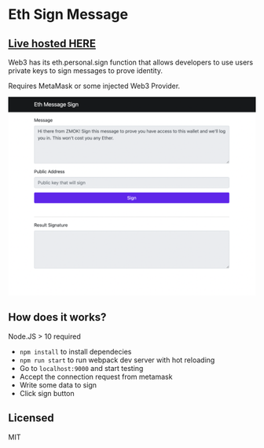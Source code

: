 # Eth Sign Message

## [Live hosted HERE](https://docs.zmok.io/eth-message-sign/dist/index.html)

Web3 has its eth.personal.sign function that allows developers to use users private keys to sign messages to prove identity.

Requires MetaMask or some injected Web3 Provider.

<img src="./static/preview.png" width="900" alt="preview"/>

## How does it works?

Node.JS > 10 required

* `npm install` to install dependecies
* `npm run start` to run webpack dev server with hot reloading
* Go to `localhost:9000` and start testing
* Accept the connection request from metamask
* Write some data to sign
* Click sign button

## Licensed

MIT
